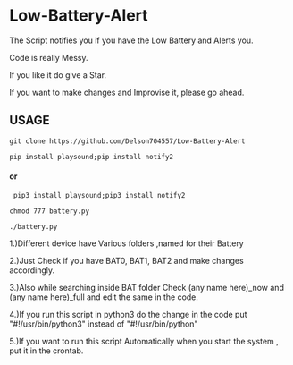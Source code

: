 # Low-Battery-Alert
The Script notifies you if you have the Low Battery and Alerts you.

Code is really Messy.

If you like it do give a Star.

If you want to make changes and Improvise it, please go ahead.

## USAGE
~~~
git clone https://github.com/Delson704557/Low-Battery-Alert
~~~
~~~
pip install playsound;pip install notify2
~~~
   ####  or
~~~
 pip3 install playsound;pip3 install notify2
 ~~~
~~~
chmod 777 battery.py
~~~
~~~
./battery.py
~~~


1.)Different device have Various folders ,named for their Battery 

2.)Just Check if you have BAT0, BAT1, BAT2 and make changes accordingly.

3.)Also while searching inside BAT folder Check (any name here)_now and (any name here)_full and edit the same in the code.

4.)If you run this script in python3 do the change in the code put "#!/usr/bin/python3" instead of "#!/usr/bin/python"

5.)If you want to run this script Automatically when you start the system , put it in the crontab.
